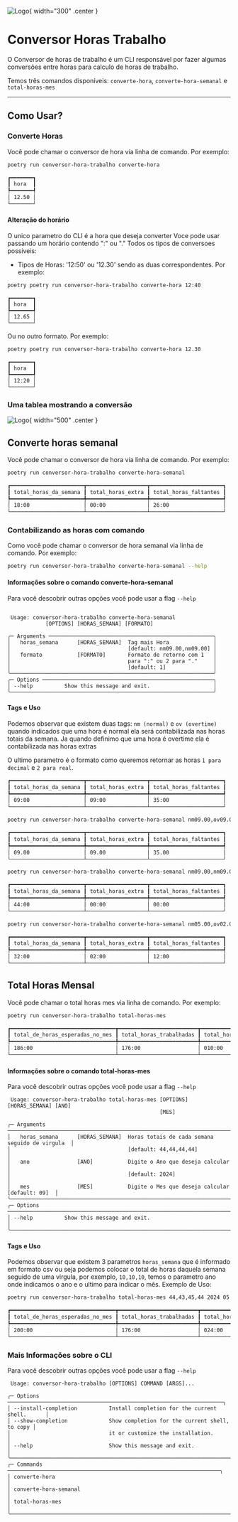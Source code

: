 ![Logo](assets/logo.png){ width="300" .center }
# Conversor Horas Trabalho

O Conversor de horas de trabalho é um CLI responsável por fazer algumas conversões
entre horas para calculo de horas de trabalho.

Temos três comandos disponíveis: `converte-hora`, `converte-hora-semanal` e `total-horas-mes`


---

## Como Usar?

### Converte Horas
Você pode chamar o conversor de hora via linha de comando. Por exemplo:
```bash
poetry run conversor-hora-trabalho converte-hora
```
```bash
┏━━━━━━━┓
┃ hora  ┃
┡━━━━━━━┩
│ 12.50 │
└───────┘
```

#### Alteração do horário
O unico parametro do CLI é a hora que deseja converter
Voce pode usar passando um horário contendo ":" ou "." 
Todos os tipos de conversoes possiveis:
* Tipos de Horas: '12:50' ou '12.30' sendo as duas correspondentes. Por exemplo:
```bash
poetry poetry run conversor-hora-trabalho converte-hora 12:40
```
```
┏━━━━━━━┓
┃ hora  ┃
┡━━━━━━━┩
│ 12.65 │
└───────┘
```
Ou no outro formato. Por exemplo:
```bash
poetry poetry run conversor-hora-trabalho converte-hora 12.30
```
```
┏━━━━━━━┓
┃ hora  ┃
┡━━━━━━━┩
│ 12:20 │
└───────┘
```
### Uma tablea mostrando a conversão
![Logo](assets/img/image.png){ width="500" .center }

## Converte horas semanal
Você pode chamar o conversor de hora via linha de comando. Por exemplo:
```bash
poetry run conversor-hora-trabalho converte-hora-semanal
```
```bash
┏━━━━━━━━━━━━━━━━━━━━━━━┳━━━━━━━━━━━━━━━━━━━┳━━━━━━━━━━━━━━━━━━━━━━━┓
┃ total_horas_da_semana ┃ total_horas_extra ┃ total_horas_faltantes ┃
┡━━━━━━━━━━━━━━━━━━━━━━━╇━━━━━━━━━━━━━━━━━━━╇━━━━━━━━━━━━━━━━━━━━━━━┩
│ 18:00                 │ 00:00             │ 26:00                 │
└───────────────────────┴───────────────────┴───────────────────────┘
```

### Contabilizando as horas com comando
Como você pode chamar o conversor de hora semanal via linha de comando. Por exemplo:
```bash
poetry run conversor-hora-trabalho converte-hora-semanal --help
```
#### Informações sobre o comando converte-hora-semanal
Para você descobrir outras opções você pode usar a flag `--help`
```

 Usage: conversor-hora-trabalho converte-hora-semanal
            [OPTIONS] [HORAS_SEMANA] [FORMATO]

╭─ Arguments ────────────────────────────────────────────────────╮
│   horas_semana      [HORAS_SEMANA]  Tag mais Hora              │
│                                     [default: nm09.00,nm09.00] │
│   formato           [FORMATO]       Formato de retorno com 1   │
│                                     para ":" ou 2 para "."     │
│                                     [default: 1]               │
╰────────────────────────────────────────────────────────────────╯
╭─ Options ──────────────────────────────────────────────────────╮
│ --help          Show this message and exit.                    │
╰────────────────────────────────────────────────────────────────╯
```
#### Tags e Uso
Podemos observar que existem duas tags: `nm (normal)` e `ov (overtime)`
quando indicados que uma hora é normal ela será contabilizada nas horas totais
da semana.
Ja quando definimo que uma hora é overtime ela é contabilizada nas horas extras

O ultimo parametro é o formato como queremos retornar as horas `1 para decimal`
e `2 para real`.

```bash
┏━━━━━━━━━━━━━━━━━━━━━━━┳━━━━━━━━━━━━━━━━━━━┳━━━━━━━━━━━━━━━━━━━━━━━┓
┃ total_horas_da_semana ┃ total_horas_extra ┃ total_horas_faltantes ┃
┡━━━━━━━━━━━━━━━━━━━━━━━╇━━━━━━━━━━━━━━━━━━━╇━━━━━━━━━━━━━━━━━━━━━━━┩
│ 09:00                 │ 09:00             │ 35:00                 │
└───────────────────────┴───────────────────┴───────────────────────┘
```
```bash
poetry run conversor-hora-trabalho converte-hora-semanal nm09.00,ov09.00 2
```

```bash
┏━━━━━━━━━━━━━━━━━━━━━━━┳━━━━━━━━━━━━━━━━━━━┳━━━━━━━━━━━━━━━━━━━━━━━┓
┃ total_horas_da_semana ┃ total_horas_extra ┃ total_horas_faltantes ┃
┡━━━━━━━━━━━━━━━━━━━━━━━╇━━━━━━━━━━━━━━━━━━━╇━━━━━━━━━━━━━━━━━━━━━━━┩
│ 09.00                 │ 09.00             │ 35.00                 │
└───────────────────────┴───────────────────┴───────────────────────┘
```

```bash
poetry run conversor-hora-trabalho converte-hora-semanal nm09.00,nm09.00,nm09.00,nm09.00,nm08.00 1
```

```bash
┏━━━━━━━━━━━━━━━━━━━━━━━┳━━━━━━━━━━━━━━━━━━━┳━━━━━━━━━━━━━━━━━━━━━━━┓
┃ total_horas_da_semana ┃ total_horas_extra ┃ total_horas_faltantes ┃
┡━━━━━━━━━━━━━━━━━━━━━━━╇━━━━━━━━━━━━━━━━━━━╇━━━━━━━━━━━━━━━━━━━━━━━┩
│ 44:00                 │ 00:00             │ 00:00                 │
└───────────────────────┴───────────────────┴───────────────────────┘
```

```bash
poetry run conversor-hora-trabalho converte-hora-semanal nm05.00,ov02.00,nm09.00,nm09.00,nm09.00 1
```

```bash
┏━━━━━━━━━━━━━━━━━━━━━━━┳━━━━━━━━━━━━━━━━━━━┳━━━━━━━━━━━━━━━━━━━━━━━┓
┃ total_horas_da_semana ┃ total_horas_extra ┃ total_horas_faltantes ┃
┡━━━━━━━━━━━━━━━━━━━━━━━╇━━━━━━━━━━━━━━━━━━━╇━━━━━━━━━━━━━━━━━━━━━━━┩
│ 32:00                 │ 02:00             │ 12:00                 │
└───────────────────────┴───────────────────┴───────────────────────┘
```
## Total Horas Mensal
Você pode chamar o total horas mes via linha de comando. Por exemplo:
```bash
poetry run conversor-hora-trabalho total-horas-mes
```
```bash
┏━━━━━━━━━━━━━━━━━━━━━━━━━━━━━━━━━┳━━━━━━━━━━━━━━━━━━━━━━━━━┳━━━━━━━━━━━━━━━━━━━━━━━┓
┃ total_de_horas_esperadas_no_mes ┃ total_horas_trabalhadas ┃ total_horas_faltantes ┃
┡━━━━━━━━━━━━━━━━━━━━━━━━━━━━━━━━━╇━━━━━━━━━━━━━━━━━━━━━━━━━╇━━━━━━━━━━━━━━━━━━━━━━━┩
│ 186:00                          │ 176:00                  │ 010:00                │
└─────────────────────────────────┴─────────────────────────┴───────────────────────┘
```

#### Informações sobre o comando total-horas-mes
Para você descobrir outras opções você pode usar a flag `--help`

```
 Usage: conversor-hora-trabalho total-horas-mes [OPTIONS] [HORAS_SEMANA] [ANO]
                                                [MES]

╭─ Arguments ─────────────────────────────────────────────────────────────────────────╮
│   horas_semana      [HORAS_SEMANA]  Horas totais de cada semana seguido de virgula  │
│                                     [default: 44,44,44,44]                          │
│   ano               [ANO]           Digite o Ano que deseja calcular                │
│                                     [default: 2024]                                 │
│   mes               [MES]           Digite o Mes que deseja calcular [default: 09]  │
╰─────────────────────────────────────────────────────────────────────────────────────╯
╭─ Options ───────────────────────────────────────────────────────────────────────────╮
│ --help          Show this message and exit.                                         │
╰─────────────────────────────────────────────────────────────────────────────────────╯
```
#### Tags e Uso
Podemos observar que existem 3 parametros `horas_semana` que é informado em formato csv
ou seja podemos colocar o total de horas daquela semana seguido de uma virgula, por exemplo,
`10,10,10`, temos o parametro ano onde indicamos o ano e o ultimo para indicar o mês.
Exemplo de Uso:

```bash
poetry run conversor-hora-trabalho total-horas-mes 44,43,45,44 2024 05
```
```bash
┏━━━━━━━━━━━━━━━━━━━━━━━━━━━━━━━━━┳━━━━━━━━━━━━━━━━━━━━━━━━━┳━━━━━━━━━━━━━━━━━━━━━━━┓
┃ total_de_horas_esperadas_no_mes ┃ total_horas_trabalhadas ┃ total_horas_faltantes ┃
┡━━━━━━━━━━━━━━━━━━━━━━━━━━━━━━━━━╇━━━━━━━━━━━━━━━━━━━━━━━━━╇━━━━━━━━━━━━━━━━━━━━━━━┩
│ 200:00                          │ 176:00                  │ 024:00                │
└─────────────────────────────────┴─────────────────────────┴───────────────────────┘
```

### Mais Informações sobre o CLI
Para você descobrir outras opções você pode usar a flag `--help`
```
 Usage: conversor-hora-trabalho [OPTIONS] COMMAND [ARGS]...

╭─ Options ────────────────────────────────────────────────────────────────────╮
│ --install-completion          Install completion for the current shell.      │
│ --show-completion             Show completion for the current shell, to copy │
│                               it or customize the installation.              │
│ --help                        Show this message and exit.                    │
╰──────────────────────────────────────────────────────────────────────────────╯
╭─ Commands ───────────────────────────────────────────────────────────────────╮
│ converte-hora                                                                │
│ converte-hora-semanal                                                        │
│ total-horas-mes                                                              │
╰──────────────────────────────────────────────────────────────────────────────╯
```
